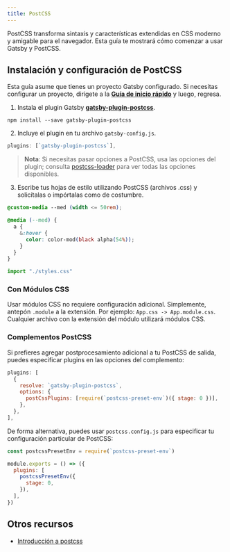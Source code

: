 ```yaml
---
title: PostCSS
---
```


PostCSS transforma sintaxis y características extendidas en CSS moderno y amigable para el navegador. Esta guía te mostrará cómo comenzar a usar Gatsby y PostCSS.

## Instalación y configuración de PostCSS

Esta guía asume que tienes un proyecto Gatsby configurado. Si necesitas configurar un proyecto, dirígete a la [**Guía de inicio rápido**](/docs/quick-start/) y luego, regresa.

1.  Instala el plugin Gatsby [**gatsby-plugin-postcss**](/packages/gatsby-plugin-postcss/).

`npm install --save gatsby-plugin-postcss`

2.  Incluye el plugin en tu archivo `gatsby-config.js`.

```javascript:title=gatsby-config.js
plugins: [`gatsby-plugin-postcss`],
```

> **Nota**: Si necesitas pasar opciones a PostCSS, usa las opciones del plugin; consulta [postcss-loader](https://github.com/postcss/postcss-loader) para ver todas las opciones disponibles.

3.  Escribe tus hojas de estilo utilizando PostCSS (archivos .css) y solicítalas o impórtalas como de costumbre.

```css:title=styles.css
@custom-media --med (width <= 50rem);

@media (--med) {
  a {
    &:hover {
      color: color-mod(black alpha(54%));
    }
  }
}
```

```javascript
import "./styles.css"
```

### Con Módulos CSS

Usar módulos CSS no requiere configuración adicional. Simplemente, antepón `.module` a la extensión. Por ejemplo: `App.css -> App.module.css`. Cualquier archivo con la extensión del módulo utilizará módulos CSS.

### Complementos PostCSS

Si prefieres agregar postprocesamiento adicional a tu PostCSS de salida, puedes especificar plugins en las opciones del complemento:

```javascript:title=gatsby-config.js
plugins: [
  {
    resolve: `gatsby-plugin-postcss`,
    options: {
      postCssPlugins: [require(`postcss-preset-env`)({ stage: 0 })],
    },
  },
],
```

De forma alternativa, puedes usar `postcss.config.js` para especificar tu configuración particular de PostCSS:

```javascript:title=postcss.config.js
const postcssPresetEnv = require(`postcss-preset-env`)

module.exports = () => ({
  plugins: [
    postcssPresetEnv({
      stage: 0,
    }),
  ],
})
```

## Otros recursos

- [Introducción a postcss](https://www.smashingmagazine.com/2015/12/introduction-to-postcss/)
